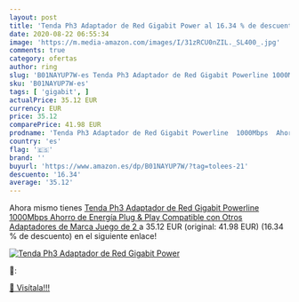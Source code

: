 ```yaml
---
layout: post
title: 'Tenda Ph3 Adaptador de Red Gigabit Power al 16.34 % de descuento'
date: 2020-08-22 06:55:34
image: 'https://m.media-amazon.com/images/I/31zRCU0nZIL._SL400_.jpg'
comments: true
category: ofertas
author: ring
slug: 'B01NAYUP7W-es Tenda Ph3 Adaptador de Red Gigabit Powerline 1000Mbps...'
sku: 'B01NAYUP7W-es'
tags: [ 'gigabit', ]
actualPrice: 35.12 EUR
currency: EUR
price: 35.12
comparePrice: 41.98 EUR
prodname: 'Tenda Ph3 Adaptador de Red Gigabit Powerline  1000Mbps  Ahorro de Energía  Plug & Play  Compatible con Otros Adaptadores de Marca  Juego de 2 '
country: 'es'
flag: '🇪🇸'
brand: ''
buyurl: 'https://www.amazon.es/dp/B01NAYUP7W/?tag=tolees-21'
descuento: '16.34'
average: '35.12'
---
```


Ahora mismo tienes [Tenda Ph3 Adaptador de Red Gigabit Powerline  1000Mbps  Ahorro de Energía  Plug & Play  Compatible con Otros Adaptadores de Marca  Juego de 2 ](https://www.amazon.es/dp/B01NAYUP7W/?tag=tolees-21) a 35.12 EUR (original: 41.98 EUR) (16.34 %  de descuento) en el siguiente enlace!

[![Tenda Ph3 Adaptador de Red Gigabit Power](https://m.media-amazon.com/images/I/31zRCU0nZIL._SL400_.jpg)](https://www.amazon.es/dp/B01NAYUP7W/?tag=tolees-21)

🔎:


[🛒 Visítala!!!](https://www.amazon.es/dp/B01NAYUP7W/?tag=tolees-21)
